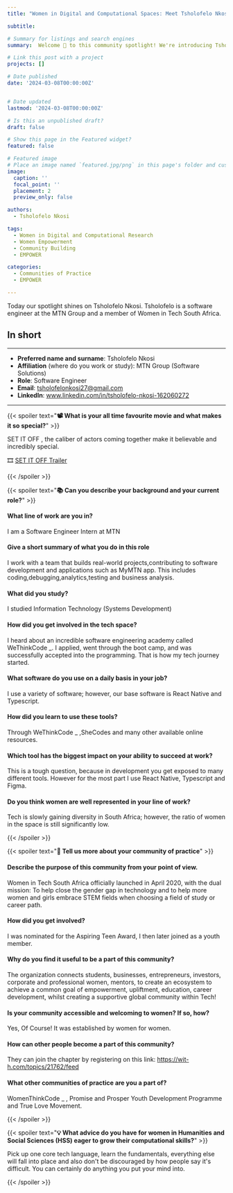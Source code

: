 ```yaml
---
title: "Women in Digital and Computational Spaces: Meet Tsholofelo Nkosi"

subtitle: 

# Summary for listings and search engines
summary:  Welcome 👋 to this community spotlight! We're introducing Tsholofelo Nkosi, a software engineer and member of Women in Tech South Africa.

# Link this post with a project
projects: []

# Date published
date: '2024-03-08T00:00:00Z'


# Date updated
lastmod: '2024-03-08T00:00:00Z'

# Is this an unpublished draft?
draft: false

# Show this page in the Featured widget?
featured: false

# Featured image
# Place an image named `featured.jpg/png` in this page's folder and customize its options here.
image:
  caption: ''
  focal_point: ''
  placement: 2
  preview_only: false

authors:
  - Tsholofelo Nkosi

tags:
  - Women in Digital and Computational Research
  - Women Empowerment
  - Community Building
  - EMPOWER

categories:
  - Communities of Practice
  - EMPOWER

---
```


Today our spotlight shines on Tsholofelo Nkosi. Tsholofelo is a software engineer at the MTN Group and a member of Women in Tech South Africa.

## In short
---

- __Preferred name and surname__: Tsholofelo Nkosi
- __Affiliation__ (where do you work or study): MTN Group (Software Solutions)
- __Role__: Software Engineer 
- __Email__: <a href="mailto:tsholofelonkosi27@gmail.com" target="_blank">tsholofelonkosi27@gmail.com</a>
- __LinkedIn__:  <a href="www.linkedin.com/in/tsholofelo-nkosi-162060272" target="_blank">www.linkedin.com/in/tsholofelo-nkosi-162060272</a>
---


{{< spoiler text="__:film_projector: What is your all time favourite movie and what makes it so special?__" >}}

 SET IT OFF , the caliber of actors coming together make it believable and incredibly special.

🎞️ <a href="https://www.youtube.com/watch?v=mfLdKJV42aY" target="_blank">SET IT OFF Trailer</a><br> 

{{< /spoiler >}}

{{< spoiler text="__:books: Can you describe your background and your current role?__" >}}

#### What line of work are you in?

 I am a Software Engineer Intern at MTN

#### Give a short summary of what you do in this role

I work with a team that builds real-world projects,contributing to software development and applications such as MyMTN app. This includes coding,debugging,analytics,testing and business analysis.

#### What did you study?

I studied Information Technology (Systems Development)


#### How did you get involved in the tech space?

I heard about an incredible software engineering academy called WeThinkCode _. I applied, went through the boot camp, and was successfully accepted into the programming. That is how my tech journey started.

#### What software do you use on a daily basis in your job?

 I use a variety of software; however, our base software is React Native and Typescript.

#### How did you learn to use these tools?

Through WeThinkCode _ ,SheCodes and many other available online resources.

#### Which tool has the biggest impact on your ability to succeed at work?

This is a tough question, because in development you get exposed to many different tools. However for the most part I use React Native, Typescript and Figma.

#### Do you think women are well represented in your line of work?

Tech is slowly gaining diversity in South Africa; however, the ratio of women in the space is still significantly low.


{{< /spoiler >}}

{{< spoiler text="__🌱 Tell us more about your community of practice__" >}}

#### Describe the purpose of this community from your point of view.

Women in Tech South Africa officially launched in April 2020, with the dual mission: To help close the gender gap in technology and to help more women and girls embrace STEM fields when choosing a field of study or career path.


#### How did you get involved?

 I was nominated for the Aspiring Teen Award, I then later joined as a youth  member.


#### Why do you find it useful to be a part of this community?

 The organization connects students, businesses, entrepreneurs, investors, corporate and professional women, mentors, to create an ecosystem to achieve a common goal of empowerment, upliftment, education, career development, whilst creating a supportive global community within Tech!


#### Is your community accessible and welcoming to women? If so, how?

Yes, Of Course! It was established by women for women.

#### How can other people become a part of this community?

They can join the chapter by registering on this link: <a href="https://wit-h.com/topics/21762/feed" target="_blank">https://wit-h.com/topics/21762/feed</a>


#### What other communities of practice are you a part of?

WomenThinkCode _ , Promise and Prosper Youth Development Programme and True Love Movement.

{{< /spoiler >}}

{{< spoiler text="__:bulb: What advice do you have for women in Humanities and Social Sciences (HSS) eager to grow their computational skills?__" >}}

 Pick up one core tech language, learn the fundamentals, everything else will fall into place and also don't be discouraged by how people say it's difficult. You can certainly do anything you put your mind into.


{{< /spoiler >}}


